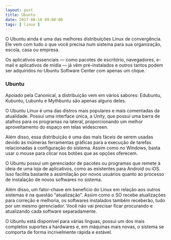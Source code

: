 ```yaml
---
layout: post
title: Ubuntu
date: 2017-08-10 09:00:00
tags: [ linux ]
---
```

O Ubuntu ainda é uma das melhores distribuições Linux de convergência. Ele vem com tudo o que você precisa num sistema para sua organização, escola, casa ou empresa.

Os aplicativos essenciais — como pacotes de escritório, navegadores, e-mail e aplicativos de mídia — já vêm pré-instalados e outros tantos podem ser adquiridos no Ubuntu Software Center com apenas um clique.

### Ubuntu
Apoiado pela Canonical, a distribuição vem em vários sabores: Edubuntu, Kubuntu, Lubuntu e Mythbuntu são apenas alguns deles.

O Ubuntu Linux é uma das distros mais populares e mais comentadas da atualidade. Possui uma interface única, a Unity, que possui uma barra de atalhos para os programas na lateral, proporcionando um melhor aproveitamento do espaço em telas widescreen.

Além disso, essa distribuição é uma das mais fáceis de serem usadas devido às inúmeras ferramentas gráficas para a execução de tarefas relacionadas à configuração do sistema. Assim como no Windows, basta usar o mouse para clicar nos botões que as opções oferecem.

O Ubuntu possui um gerenciador de pacotes ou programas que remete à ideia de uma loja de aplicativos, como as existentes para Android ou iOS. Isso facilita bastante a assimilação por novos usuários quanto ao processo de instalação de novos softwares no sistema.

Além disso, um fator-chave em benefício do Linux em relação aos outros sistemas é na questão “atualização”. Assim como o SO recebe atualizações para correção e melhoria, os softwares instalados também receberão, tudo por um mesmo gerenciador. Você não vai precisar ficar procurando e atualizando cada software separadamente.

O Ubuntu está disponível para várias línguas, possui um dos mais completos suportes a hardwares e, em máquinas mais novas, o sistema se comporta de forma incrivelmente rápida e estável.
